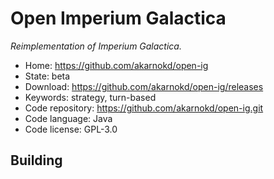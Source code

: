# Open Imperium Galactica

_Reimplementation of Imperium Galactica._

- Home: https://github.com/akarnokd/open-ig
- State: beta
- Download: https://github.com/akarnokd/open-ig/releases
- Keywords: strategy, turn-based
- Code repository: https://github.com/akarnokd/open-ig.git
- Code language: Java
- Code license: GPL-3.0

## Building
